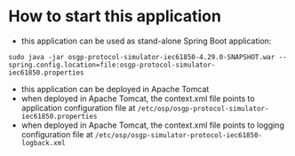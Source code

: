 <!--
SPDX-FileCopyrightText: Contributors to the GXF project

SPDX-License-Identifier: Apache-2.0
-->

# How to start this application

- this application can be used as stand-alone Spring Boot application:
```
sudo java -jar osgp-protocol-simulator-iec61850-4.29.0-SNAPSHOT.war --spring.config.location=file:osgp-protocol-simulator-iec61850.properties
```

- this application can be deployed in Apache Tomcat
- when deployed in Apache Tomcat, the context.xml file points to application configuration file at `/etc/osp/osgp-protocol-simulator-iec61850.properties`
- when deployed in Apache Tomcat, the context.xml file points to logging configuration file at `/etc/osp/osgp-simulator-protocol-iec61850-logback.xml`